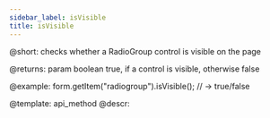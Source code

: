 ```yaml
---
sidebar_label: isVisible
title: isVisible
---          
```


@short: checks whether a RadioGroup control is visible on the page

@returns:
param   boolean     true, if a control is visible, otherwise false


@example:
form.getItem("radiogroup").isVisible(); 
// -> true/false

@template: api_method
@descr:


